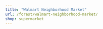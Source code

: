 ```yaml
---
title: "Walmart Neighborhood Market"
url: /forest/walmart-neighborhood-market/
shop: supermarket
---
```

